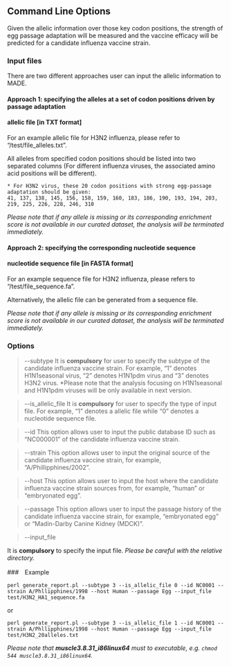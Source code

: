 ## Command Line Options

Given the allelic information over those key codon positions, the strength of egg passage adaptation will be measured and the vaccine efficacy will be predicted for a candidate influenza vaccine strain.

### Input files

There are two different approaches user can input the allelic information to MADE.

#### Approach 1: specifying the alleles at a set of codon positions driven by passage adaptation
#### allelic file [in TXT format]
For an example allelic file for H3N2 influenza, please refer to “/test/file_alleles.txt”.

All alleles from specified codon positions should be listed into two separated columns (For different influenza viruses, the associated amino acid positions will be different). 

```
* For H3N2 virus, these 20 codon positions with strong egg-passage adaptation should be given:
41, 137, 138, 145, 156, 158, 159, 160, 183, 186, 190, 193, 194, 203, 219, 225, 226, 228, 246, 310
```

*Please note that if any allele is missing or its corresponding enrichment score is not available in our curated dataset, the analysis will be terminated immediately.*

#### Approach 2: specifying the corresponding nucleotide sequence
#### nucleotide sequence file [in FASTA format]
For an example sequence file for H3N2 influenza, please refers to “/test/file_sequence.fa”.

Alternatively, the allelic file can be generated from a sequence file.

*Please note that if any allele is missing or its corresponding enrichment score is not available in our curated dataset, the analysis will be terminated immediately.*


### Options

> --subtype
It is **compulsory** for user to specify the subtype of the candidate influenza vaccine strain. For example, “1” denotes H1N1seasonal virus, “2” denotes H1N1pdm virus and “3” denotes H3N2 virus.
*Please note that the analysis focusing on H1N1seasonal and H1N1pdm viruses will be only available in next version.

> --is_allelic_file
It is **compulsory** for user to specify the type of input file. For example, “1” denotes a allelic file while “0” denotes a nucleotide sequence file.

> --id
This option allows user to input the public database ID such as “NC000001” of the candidate influenza vaccine strain. 

> --strain
This option allows user to input the original source of the candidate influenza vaccine strain, for example, “A/Phillipphines/2002”.

> --host
This option allows user to input the host where the candidate influenza vaccine strain sources  from, for example, “human” or “embryonated egg”.

> --passage
This option allows user to input the passage history of the candidate influenza vaccine strain,  for example, “embryonated egg” or “Madin-Darby Canine Kidney (MDCK)”.

> --input_file
 
It is **compulsory** to specify the input file. 
*Please be careful with the relative directory.*

###　Example

 `perl generate_report.pl --subtype 3 --is_allelic_file 0 --id NC0001 --strain A/Phllipphines/1998 --host Human --passage Egg --input_file test/H3N2_HA1_sequence.fa`

   or

  `perl generate_report.pl --subtype 3 --is_allelic_file 1 --id NC0001 --strain A/Phllipphines/1998 --host Human --passage Egg --input_file test/H3N2_20alleles.txt`

  *Please note that **muscle3.8.31_i86linux64** must to executable, e.g. `chmod 544 muscle3.8.31_i86linux64`.*

